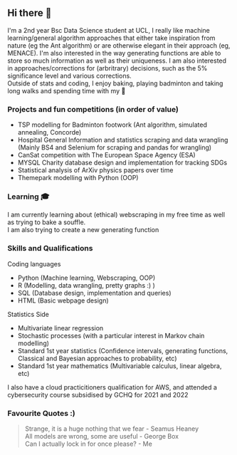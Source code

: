 ## Hi there 👋

I'm a 2nd year Bsc Data Science student at UCL, I really like machine learning/general algorithm approaches that either take inspiration from nature (eg the Ant algorithm) or are otherwise elegant in their approach (eg, MENACE). I'm also interested in the way generating functions are able to store so much information as well as their uniqueness. I am also interested in approaches/corrections for (arbritrary) decisions, such as the 5% significance level and various corrections.\
Outside of stats and coding, I enjoy baking, playing badminton and taking long walks and spending time with my 🐐

### Projects and fun competitions (in order of value)
- TSP modelling for Badminton footwork (Ant algorithm, simulated annealing, Concorde) 
- Hospital General Information and statistics scraping and data wrangling (Mainly BS4 and Selenium for scraping and pandas for wrangling)
- CanSat competition with The European Space Agency (ESA)
- MYSQL Charity database design and implementation for tracking SDGs 
- Statistical analysis of ArXiv physics papers over time 
- Themepark modelling with Python (OOP)

### Learning 🎓
I am currently learning about (ethical) webscraping in my free time as well as trying to bake a souffle.\
I am also trying to create a new generating function

### Skills and Qualifications

Coding languages
- Python (Machine learning, Webscraping, OOP)
- R (Modelling, data wrangling, pretty graphs :) )
- SQL (Database design, implementation and queries)
- HTML (Basic webpage design)

Statistics Side
- Multivariate linear regression 
- Stochastic processes (with a particular interest in Markov chain modelling)
- Standard 1st year statistics (Confidence intervals, generating functions, Classical and Bayesian approaches to probability, etc)
- Standard 1st year mathematics (Multivariable calculus, linear algebra, etc)

I also have a cloud practicitioners qualification for AWS, and attended a cybersecurity course subsidised by GCHQ for 2021 and 2022

### Favourite Quotes :) 
> Strange, it is a huge nothing that we fear - Seamus Heaney \
> All models are wrong, some are useful - George Box \
> Can I actually lock in for once please? - Me 


<!--
**Kang-Ji-2048/Kang-Ji-2048** is a ✨ _special_ ✨ repository because its `README.md` (this file) appears on your GitHub profile.

Here are some ideas to get you started:

- 🔭 I’m currently working on ...
- 🌱 I’m currently learning ...
- 👯 I’m looking to collaborate on ...
- 🤔 I’m looking for help with ...
- 💬 Ask me about ...
- 📫 How to reach me: ...
- 😄 Pronouns: ...
- ⚡ Fun fact: ...
-->
